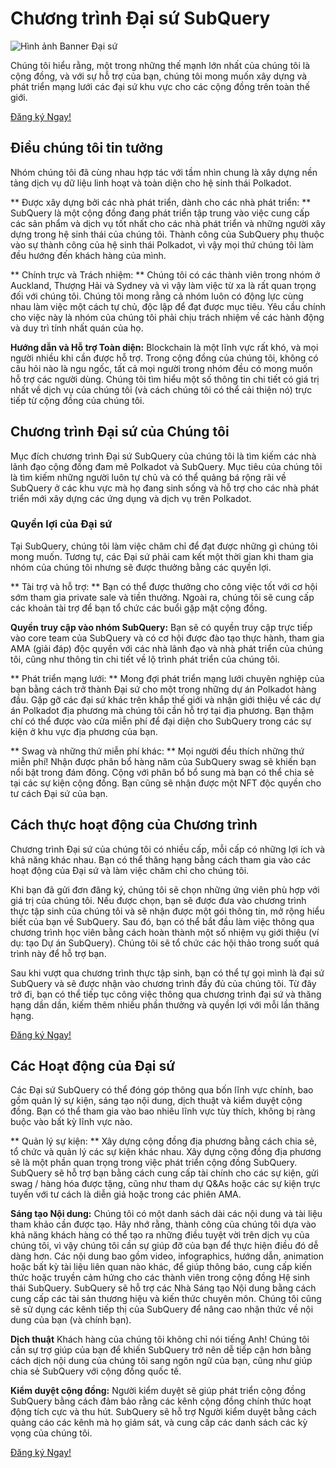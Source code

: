 # Chương trình Đại sứ SubQuery

![Hình ảnh Banner Đại sứ](/assets/img/ambassador_banner.png)

Chúng tôi hiểu rằng, một trong những thế mạnh lớn nhất của chúng tôi là cộng đồng, và với sự hỗ trợ của bạn, chúng tôi mong muốn xây dựng và phát triển mạng lưới các đại sứ khu vực cho các cộng đồng trên toàn thế giới.

[Đăng ký Ngay!](https://forms.gle/GXBbJ6LDpNfM2v1X6)

## Điều chúng tôi tin tưởng

Nhóm chúng tôi đã cùng nhau hợp tác với tầm nhìn chung là xây dựng nền tảng dịch vụ dữ liệu linh hoạt và toàn diện cho hệ sinh thái Polkadot.

** Được xây dựng bởi các nhà phát triển, dành cho các nhà phát triển: ** SubQuery là một cộng đồng đang phát triển tập trung vào việc cung cấp các sản phẩm và dịch vụ tốt nhất cho các nhà phát triển và những người xây dựng trong hệ sinh thái của chúng tôi. Thành công của SubQuery phụ thuộc vào sự thành công của hệ sinh thái Polkadot, vì vậy mọi thứ chúng tôi làm đều hướng đến khách hàng của mình.

** Chính trực và Trách nhiệm: ** Chúng tôi có các thành viên trong nhóm ở Auckland, Thượng Hải và Sydney và vì vậy làm việc từ xa là rất quan trọng đối với chúng tôi. Chúng tôi mong rằng cả nhóm luôn có động lực cùng nhau làm việc một cách tự chủ, độc lập để đạt được mục tiêu. Yêu cầu chính cho việc này là nhóm của chúng tôi phải chịu trách nhiệm về các hành động và duy trì tính nhất quán của họ.

**Hướng dẫn và Hỗ trợ Toàn diện:** Blockchain là một lĩnh vực rất khó, và mọi người nhiều khi cần được hỗ trợ. Trong cộng đồng của chúng tôi, không có câu hỏi nào là ngu ngốc, tất cả mọi người trong nhóm đều có mong muốn hỗ trợ các người dùng. Chúng tôi tìm hiểu một số thông tin chi tiết có giá trị nhất về dịch vụ của chúng tôi (và cách chúng tôi có thể cải thiện nó) trực tiếp từ cộng đồng của chúng tôi.

## Chương trình Đại sứ của Chúng tôi

Mục đích chương trình Đại sứ SubQuery của chúng tôi là tìm kiếm các nhà lãnh đạo cộng đồng đam mê Polkadot và SubQuery. Mục tiêu của chúng tôi là tìm kiếm những người luôn tự chủ và có thể quảng bá rộng rãi về SubQuery ở các khu vực mà họ đang sinh sống và hỗ trợ cho các nhà phát triển mới xây dựng các ứng dụng và dịch vụ trên Polkadot.

### Quyền lợi của Đại sứ

Tại SubQuery, chúng tôi làm việc chăm chỉ để đạt được những gì chúng tôi mong muốn. Tương tự, các Đại sứ phải cam kết một thời gian khi tham gia nhóm của chúng tôi nhưng sẽ được thưởng bằng các quyền lợi.

** Tài trợ và hỗ trợ: ** Bạn có thể được thưởng cho công việc tốt với cơ hội sớm tham gia private sale và tiền thưởng. Ngoài ra, chúng tôi sẽ cung cấp các khoản tài trợ để bạn tổ chức các buổi gặp mặt cộng đồng.

**Quyền truy cập vào nhóm SubQuery:** Bạn sẽ có quyền truy cập trực tiếp vào core team của SubQuery và có cơ hội được đào tạo thực hành, tham gia AMA (giải đáp) độc quyền với các nhà lãnh đạo và nhà phát triển của chúng tôi, cũng như thông tin chi tiết về lộ trình phát triển của chúng tôi.

** Phát triển mạng lưới: ** Mong đợi phát triển mạng lưới chuyên nghiệp của bạn bằng cách trở thành Đại sứ cho một trong những dự án Polkadot hàng đầu. Gặp gỡ các đại sứ khác trên khắp thế giới và nhận giới thiệu về các dự án Polkadot địa phương mà chúng tôi cần hỗ trợ tại địa phương. Bạn thậm chí có thể được vào cửa miễn phí để đại diện cho SubQuery trong các sự kiện ở khu vực địa phương của bạn.

** Swag và những thứ miễn phí khác: ** Mọi người đều thích những thứ miễn phí! Nhận được phân bổ hàng năm của SubQuery swag sẽ khiến bạn nổi bật trong đám đông. Cộng với phân bổ bổ sung mà bạn có thể chia sẻ tại các sự kiện cộng đồng. Bạn cũng sẽ nhận được một NFT độc quyền cho tư cách Đại sứ của bạn.

## Cách thực hoạt động của Chương trình

Chương trình Đại sứ của chúng tôi có nhiều cấp, mỗi cấp có những lợi ích và khả năng khác nhau. Bạn có thể thăng hạng bằng cách tham gia vào các hoạt động của Đại sứ và làm việc chăm chỉ cho chúng tôi.

Khi bạn đã gửi đơn đăng ký, chúng tôi sẽ chọn những ứng viên phù hợp với giá trị của chúng tôi. Nếu được chọn, bạn sẽ được đưa vào chương trình thực tập sinh của chúng tôi và sẽ nhận được một gói thông tin, mở rộng hiểu biết của bạn về SubQuery. Sau đó, bạn có thể bắt đầu làm việc thông qua chương trình học viên bằng cách hoàn thành một số nhiệm vụ giới thiệu (ví dụ: tạo Dự án SubQuery). Chúng tôi sẽ tổ chức các hội thảo trong suốt quá trình này để hỗ trợ bạn.

Sau khi vượt qua chương trình thực tập sinh, bạn có thể tự gọi mình là đại sứ SubQuery và sẽ được nhận vào chương trình đầy đủ của chúng tôi. Từ đây trở đi, bạn có thể tiếp tục công việc thông qua chương trình đại sứ và thăng hạng dần dần, kiếm thêm nhiều phần thưởng và quyền lợi với mỗi lần thăng hạng.

[Đăng ký Ngay!](https://forms.gle/GXBbJ6LDpNfM2v1X6)

## Các Hoạt động của Đại sứ

Các Đại sứ SubQuery có thể đóng góp thông qua bốn lĩnh vực chính, bao gồm quản lý sự kiện, sáng tạo nội dung, dịch thuật và kiểm duyệt cộng đồng. Bạn có thể tham gia vào bao nhiêu lĩnh vực tùy thích, không bị ràng buộc vào bất kỳ lĩnh vực nào.

** Quản lý sự kiện: ** Xây dựng cộng đồng địa phương bằng cách chia sẻ, tổ chức và quản lý các sự kiện khác nhau. Xây dựng cộng đồng địa phương sẽ là một phần quan trọng trong việc phát triển cộng đồng SubQuery. SubQuery sẽ hỗ trợ bạn bằng cách cung cấp tài chính cho các sự kiện, gửi swag / hàng hóa được tặng, cũng như tham dự Q&As hoặc các sự kiện trực tuyến với tư cách là diễn giả hoặc trong các phiên AMA.

**Sáng tạo Nội dung:** Chúng tôi có một danh sách dài các nội dung và tài liệu tham khảo cần được tạo. Hãy nhớ rằng, thành công của chúng tôi dựa vào khả năng khách hàng có thể tạo ra những điều tuyệt vời trên dịch vụ của chúng tôi, vì vậy chúng tôi cần sự giúp đỡ của bạn để thực hiện điều đó dễ dàng hơn. Các nội dung bao gồm video, infographics, hướng dẫn, animation hoặc bất kỳ tài liệu liên quan nào khác, để giúp thông báo, cung cấp kiến thức hoặc truyền cảm hứng cho các thành viên trong cộng đồng Hệ sinh thái SubQuery. SubQuery sẽ hỗ trợ các Nhà Sáng tạo Nội dung bằng cách cung cấp các tài sản thương hiệu và kiến thức chuyên môn. Chúng tôi cũng sẽ sử dụng các kênh tiếp thị của SubQuery để nâng cao nhận thức về nội dung của bạn (và chính bạn).

**Dịch thuật** Khách hàng của chúng tôi không chỉ nói tiếng Anh! Chúng tôi cần sự trợ giúp của bạn để khiến SubQuery trở nên dễ tiếp cận hơn bằng cách dịch nội dung của chúng tôi sang ngôn ngữ của bạn, cũng như giúp chia sẻ SubQuery với cộng đồng quốc tế.

**Kiểm duyệt cộng đồng:** Người kiểm duyệt sẽ giúp phát triển cộng đồng SubQuery bằng cách đảm bảo rằng các kênh cộng đồng chính thức hoạt động tích cực và thu hút. SubQuery sẽ hỗ trợ Người kiểm duyệt bằng cách quảng cáo các kênh mà họ giám sát, và cung cấp các danh sách các kỳ vọng của chúng tôi.

[Đăng ký Ngay!](https://forms.gle/GXBbJ6LDpNfM2v1X6)